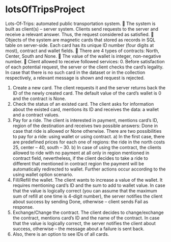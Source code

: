 # lotsOfTripsProject
Lots-Of-Trips: automated public transportation system.
 The system is built as client(s) – server system. Clients send requests to 
the server and receive a relevant answer. Thus, the request considered as 
satisfied.
 Objects of the system are magnetic cards that stored as records in SQL 
table on server-side. Each card has its unique ID number (four digits at 
most), contract and wallet fields.
 There are 4 types of contracts: North, Center, South and None.
 The value of the wallet is integer, non-negative number.
 Client allowed to receive followed services:
0. Before satisfaction of each potential request, the server or the client 
checks the card’s legality. In case that there is no such card in the 
dataset or in the collection respectively, a relevant message is shown 
and request is rejected. 
1. Create a new card. The client requests it and the server returns back 
the ID of the newly created card. The default value of the card’s wallet 
is 0 and the contract is None.
2. Check the status of an existed card. The client asks for information
about the existed card, mentions its ID and receives the data: a wallet 
and a contract values.
3. Pay for a ride. The client is interested in payment, mentions card’s ID, 
region of the destination and receives two possible answers: Done in 
case that ride is allowed or None otherwise.
There are two possibilities to pay for a ride: using wallet or using 
contract.
  a) In the first case, there are predefined prices for each one of 
  regions: the ride in the north costs 25, center – 40, south – 30.
  b) In case of using the contract, the clients allowed to ride with no 
  payment at all only in region mentioned in contract field, 
  nevertheless, if the client decides to take a ride to different that 
  mentioned in contract region the payment will be automatically 
  redirected to wallet. Further actions occur according to the using
  wallet option scenario.
4. Fill/Refill the wallet. The client wants to increase a value of the wallet. It 
requires mentioning card’s ID and the sum to add to wallet value. In 
case that the value is logically correct (you can assume that the 
maximum sum of refill at one time is 4-digit number), the server notifies 
the client about success by sending Done, otherwise – client sends Fail
as response.
5. Exchange/Change the contract. The client decides to 
change/exchange the contract, mentions card’s ID and the name of the 
contract. In case that the value is logically correct, the server notifies 
the client about success, otherwise – the message about a failure is 
sent back.
6. Also, there is an option to see IDs of all cards.
